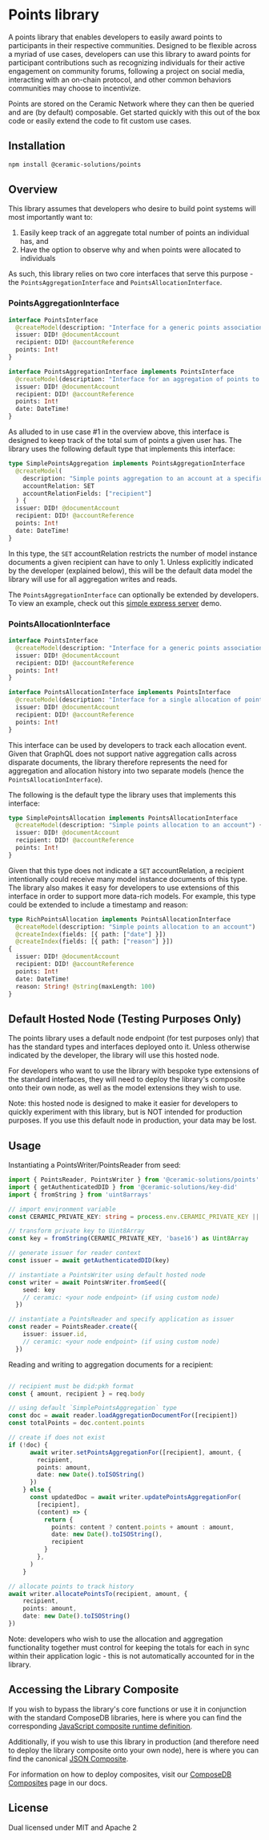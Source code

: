 # Points library

A points library that enables developers to easily award points to participants in their respective communities. Designed to be flexible across a myriad of use cases, developers can use this library to award points for participant contributions such as recognizing individuals for their active engagement on community forums, following a project on social media, interacting with an on-chain protocol, and other common behaviors communities may choose to incentivize.

Points are stored on the Ceramic Network where they can then be queried and are (by default) composable.  Get started quickly with this out of the box code or easily extend the code to fit custom use cases.

## Installation

```sh
npm install @ceramic-solutions/points
```

## Overview

This library assumes that developers who desire to build point systems will most importantly want to:

1. Easily keep track of an aggregate total number of points an individual has, and
2. Have the option to observe why and when points were allocated to individuals 

As such, this library relies on two core interfaces that serve this purpose - the `PointsAggregationInterface` and `PointsAllocationInterface`.

### PointsAggregationInterface

```GraphQL
interface PointsInterface
  @createModel(description: "Interface for a generic points association to an account") {
  issuer: DID! @documentAccount
  recipient: DID! @accountReference
  points: Int!
}

interface PointsAggregationInterface implements PointsInterface
  @createModel(description: "Interface for an aggregation of points to an account") {
  issuer: DID! @documentAccount
  recipient: DID! @accountReference
  points: Int!
  date: DateTime!
}
```

As alluded to in use case #1 in the overview above, this interface is designed to keep track of the total sum of points a given user has. The library uses the following default type that implements this interface:

```GraphQL
type SimplePointsAggregation implements PointsAggregationInterface
  @createModel(
    description: "Simple points aggregation to an account at a specific date"
    accountRelation: SET
    accountRelationFields: ["recipient"]
  ) {
  issuer: DID! @documentAccount
  recipient: DID! @accountReference
  points: Int!
  date: DateTime!
}
```

In this type, the `SET` accountRelation restricts the number of model instance documents a given recipient can have to only 1. Unless explicitly indicated by the developer (explained below), this will be the default data model the library will use for all aggregation writes and reads.

The `PointsAggregationInterface` can optionally be extended by developers. To view an example, check out this [simple express server](https://github.com/ceramicstudio/solutions-sdk/tree/main/demo/server) demo.

### PointsAllocationInterface

```GraphQL
interface PointsInterface
  @createModel(description: "Interface for a generic points association to an account") {
  issuer: DID! @documentAccount
  recipient: DID! @accountReference
  points: Int!
}

interface PointsAllocationInterface implements PointsInterface
  @createModel(description: "Interface for a single allocation of points to an account") {
  issuer: DID! @documentAccount
  recipient: DID! @accountReference
  points: Int!
}
```

This interface can be used by developers to track each allocation event. Given that GraphQL does not support native aggregation calls across disparate documents, the library therefore represents the need for aggregation and allocation history into two separate models (hence the `PointsAllocationInterface`).

The following is the default type the library uses that implements this interface:

```GraphQL
type SimplePointsAllocation implements PointsAllocationInterface
  @createModel(description: "Simple points allocation to an account") {
  issuer: DID! @documentAccount
  recipient: DID! @accountReference
  points: Int!
}
```

Given that this type does not indicate a `SET` accountRelation, a recipient intentionally could receive many model instance documents of this type. The library also makes it easy for developers to use extensions of this interface in order to support more data-rich models. For example, this type could be extended to include a timestamp and reason:

```GraphQL
type RichPointsAllocation implements PointsAllocationInterface
  @createModel(description: "Simple points allocation to an account")
  @createIndex(fields: [{ path: ["date"] }])
  @createIndex(fields: [{ path: ["reason"] }])
{
  issuer: DID! @documentAccount
  recipient: DID! @accountReference
  points: Int!
  date: DateTime!
  reason: String! @string(maxLength: 100)
}
```

## Default Hosted Node (Testing Purposes Only)

The points library uses a default node endpoint (for test purposes only) that has the standard types and interfaces deployed onto it. Unless otherwise indicated by the developer, the library will use this hosted node.

For developers who want to use the library with bespoke type extensions of the standard interfaces, they will need to deploy the library's composite onto their own node, as well as the model extensions they wish to use.

Note: this hosted node is designed to make it easier for developers to quickly experiment with this library, but is NOT intended for production purposes. If you use this default node in production, your data may be lost.

## Usage

Instantiating a PointsWriter/PointsReader from seed:

```TypeScript
import { PointsReader, PointsWriter } from '@ceramic-solutions/points'
import { getAuthenticatedDID } from '@ceramic-solutions/key-did'
import { fromString } from 'uint8arrays'

// import environment variable
const CERAMIC_PRIVATE_KEY: string = process.env.CERAMIC_PRIVATE_KEY || ''

// transform private key to Uint8Array
const key = fromString(CERAMIC_PRIVATE_KEY, 'base16') as Uint8Array

// generate issuer for reader context
const issuer = await getAuthenticatedDID(key)

// instantiate a PointsWriter using default hosted node
const writer = await PointsWriter.fromSeed({
    seed: key
    // ceramic: <your node endpoint> (if using custom node)
  })

// instantiate a PointsReader and specify application as issuer
const reader = PointsReader.create({
    issuer: issuer.id,
    // ceramic: <your node endpoint> (if using custom node)
  })
```

Reading and writing to aggregation documents for a recipient:

```TypeScript

// recipient must be did:pkh format
const { amount, recipient } = req.body

// using default `SimplePointsAggregation` type
const doc = await reader.loadAggregationDocumentFor([recipient])
const totalPoints = doc.content.points

// create if does not exist
if (!doc) {
      await writer.setPointsAggregationFor([recipient], amount, {
        recipient,
        points: amount,
        date: new Date().toISOString()
      }) 
    } else {
      const updatedDoc = await writer.updatePointsAggregationFor(
        [recipient],
        (content) => {
          return {
            points: content ? content.points + amount : amount,
            date: new Date().toISOString(),
            recipient
          }
        },
      )
    }

// allocate points to track history
await writer.allocatePointsTo(recipient, amount, {
    recipient,
    points: amount,
    date: new Date().toISOString()
})
```

Note: developers who wish to use the allocation and aggregation functionality together must control for keeping the totals for each in sync within their application logic - this is not automatically accounted for in the library.

## Accessing the Library Composite

If you wish to bypass the library's core functions or use it in conjunction with the standard ComposeDB libraries, here is where you can find the corresponding [JavaScript composite runtime definition](https://github.com/ceramicstudio/solutions-sdk/blob/main/composites/points/src/definition.ts). 

Additionally, if you wish to use this library in production (and therefore need to deploy the library composite onto your own node), here is where you can find the canonical [JSON Composite](https://github.com/ceramicstudio/solutions-sdk/blob/main/composites/points/composite.json). 

For information on how to deploy composites, visit our [ComposeDB Composites](https://developers.ceramic.network/docs/composedb/guides/data-modeling/composites) page in our docs.

## License

Dual licensed under MIT and Apache 2
